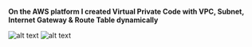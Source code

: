 **On the AWS platform I created Virtual Private Code with VPC, Subnet, Internet Gateway & Route Table dynamically**

![alt text](https://github.com/Viktor-Stojkov/AWS-Cloud-Homeworks-IWConnect/blob/main/04.%20Homework/VPC%2C%20Subnet%2C%20Internet%20Gate%2C%20Route%20Table.png?raw=true)
![alt text](https://github.com/Viktor-Stojkov/AWS-Cloud-Homeworks-IWConnect/blob/main/04.%20Homework/vpc.yml?raw=true)
